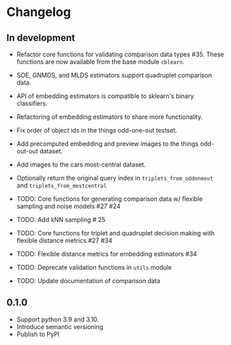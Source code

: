 # Changelog

## In development

- Refactor core functions for validating comparison data types #35. 
  These functions are now available from the base module `cblearn`.
- SOE, GNMDS, and MLDS estimators support quadruplet comparison data.
- API of embedding estimators is compatible to sklearn's binary classifiers.
- Refactoring of embedding estimators to share more functionality.
- Fix order of object ids in the things odd-one-out testset.
- Add precomputed embedding and preview images to the things odd-out-out dataset.
- Add images to the cars most-central dataset.
- Optionally return the original query index in `triplets_from_oddoneout` and `triplets_from_mostcentral`

- TODO: Core functions for generating comparison data w/ flexible sampling and noise models #27 #24
- TODO: Add kNN sampling # 25
- TODO: Core functions for triplet and quadruplet decision making with flexible distance metrics #27 #34
- TODO: Flexible distance metrics for embedding estimators #34
- TODO: Deprecate validation functions in `utils` module
- TODO: Update documentation of comparison data

## 0.1.0

- Support python 3.9 and 3.10.
- Introduce semantic versioning
- Publish to PyPI